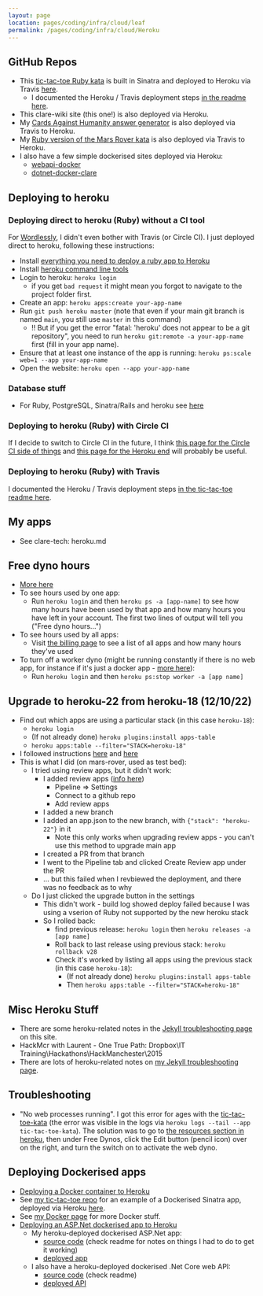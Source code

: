 ```yaml
---
layout: page
location: pages/coding/infra/cloud/leaf
permalink: /pages/coding/infra/cloud/Heroku
---
```


## GitHub Repos

- This [tic-tac-toe Ruby kata](https://github.com/claresudbery/tic-tac-toe-kata) is built in Sinatra and deployed to Heroku via Travis [here](https://tic-tac-toe-kata.herokuapp.com/tictactoe).
    - I documented the Heroku / Travis deployment steps [in the readme here](https://github.com/claresudbery/tic-tac-toe-kata/blob/master/README.md#deploying-to-heroku-via-travis).
- This clare-wiki site (this one!) is also deployed via Heroku.
- My [Cards Against Humanity answer generator](https://github.com/claresudbery/cah-answer-generator) is also deployed via Travis to Heroku.
- My [Ruby version of the Mars Rover kata](https://github.com/claresudbery/mars-rover-kata-ruby) is also deployed via Travis to Heroku.
- I also have a few simple dockerised sites deployed via Heroku:
    - [webapi-docker](https://github.com/claresudbery/webapi-docker)
    - [dotnet-docker-clare](https://github.com/claresudbery/dotnet-docker-clare)

## Deploying to heroku

### Deploying direct to heroku (Ruby) without a CI tool

For [Wordlessly](https://github.com/claresudbery/wordlessly/blob/master/README.md#deploying-to-heroku), I didn't even bother with Travis (or Circle CI). I just deployed direct to heroku, following these instructions:

- Install [everything you need to deploy a ruby app to Heroku](https://devcenter.heroku.com/articles/getting-started-with-jruby)
- Install [heroku command line tools](https://devcenter.heroku.com/articles/heroku-cli#install-the-heroku-cli)
- Login to heroku: `heroku login`
    - if you get `bad request` it might mean you forgot to navigate to the project folder first.
- Create an app: `heroku apps:create your-app-name`
- Run `git push heroku master` (note that even if your main git branch is named `main`, you still use `master` in this command)
    - !! But if you get the error "fatal: 'heroku' does not appear to be a git repository", you need to run `heroku git:remote -a your-app-name` first (fill in your app name).
- Ensure that at least one instance of the app is running: `heroku ps:scale web=1 --app your-app-name`
- Open the website: `heroku open --app your-app-name`

### Database stuff

- For Ruby, PostgreSQL, Sinatra/Rails and heroku see [here](/pages/coding/data/PostgreSQL-and-PSQL#heroku)

### Deploying to heroku (Ruby) with Circle CI

If I decide to switch to Circle CI in the future, I think [this page for the Circle CI side of things](https://circleci.com/docs/2.0/language-ruby/) and [this page for the Heroku end](https://circleci.com/integrations/heroku) will probably be useful.

### Deploying to heroku (Ruby) with Travis

I documented the Heroku / Travis deployment steps [in the tic-tac-toe readme here](https://github.com/claresudbery/tic-tac-toe-kata/blob/master/README.md#deploying-to-heroku-via-travis).

## My apps

- See clare-tech: heroku.md

## Free dyno hours

- [More here](https://devcenter.heroku.com/articles/free-dyno-hours)
- To see hours used by one app:
    - Run `heroku login` and then `heroku ps -a [app-name]` to see how many hours have been used by that app and how many hours you have left in your account. The first two lines of output will tell you ("Free dyno hours...")
- To see hours used by all apps:
    - Visit [the billing page](https://dashboard.heroku.com/account/billing) to see a list of all apps and how many hours they've used
- To turn off a worker dyno (might be running constantly if there is no web app, for instance if it's just a docker app - [more here](https://devcenter.heroku.com/articles/dynos)):
    - Run `heroku login` and then `heroku ps:stop worker -a [app name]`

## Upgrade to heroku-22 from heroku-18 (12/10/22)

- Find out which apps are using a particular stack (in this case `heroku-18`):
    - `heroku login`
    - (If not already done) `heroku plugins:install apps-table`
    - `heroku apps:table --filter="STACK=heroku-18"`
- I followed instructions [here](https://devcenter.heroku.com/articles/upgrading-to-the-latest-stack) and [here](https://devcenter.heroku.com/articles/github-integration-review-apps#configuration)
- This is what I did (on mars-rover, used as test bed):
    - I tried using review apps, but it didn't work:
        - I added review apps ([info here](https://devcenter.heroku.com/articles/github-integration-review-apps#configuration))
            - Pipeline => Settings
            - Connect to a github repo
            - Add review apps
        - I added a new branch 
        - I added an app.json to the new branch, with `{"stack": "heroku-22"}` in it
            - Note this only works when upgrading review apps - you can't use this method to upgrade main app
        - I created a PR from that branch
        - I went to the Pipeline tab and clicked Create Review app under the PR
        - ... but this failed when I revbiewed the deployment, and there was no feedback as to why
    - Do I just clicked the upgrade button in the settings
        - This didn't work - build log showed deploy failed because I was using a vserion of Ruby not supported by the new heroku stack
        - So I rolled back: 
            - find previous release: `heroku login` then `heroku releases -a [app name]`
            - Roll back to last release using previous stack: `heroku rollback v28`
            - Check it's worked by listing all apps using the previous stack (in this case `heroku-18`): 
                - (If not already done) `heroku plugins:install apps-table`
                - Then `heroku apps:table --filter="STACK=heroku-18"`

## Misc Heroku Stuff

- There are some heroku-related notes in the [Jekyll troubleshooting page](/pages/coding/webdev/jekyll/Jekyll-Troubleshooting) on this site.
- HackMcr with Laurent - One True Path: Dropbox\IT Training\Hackathons\HackManchester\2015
- There are lots of heroku-related notes on [my Jekyll troubleshooting page](/pages/coding/webdev/jekyll/Jekyll-Troubleshooting).

## Troubleshooting

- "No web processes running". I got this error for ages with the [tic-tac-toe-kata](https://tic-tac-toe-kata.herokuapp.com/tictactoe) (the error was visible in the logs via `heroku logs --tail --app tic-tac-toe-kata`). The solution was to go to [the resources section in heroku](https://dashboard.heroku.com/apps/tic-tac-toe-kata/resources), then under Free Dynos, click the Edit button (pencil icon) over on the right, and turn the switch on to activate the web dyno.

## Deploying Dockerised apps

- [Deploying a Docker container to Heroku](https://devcenter.heroku.com/articles/container-registry-and-runtime)
- See [my tic-tac-toe repo](https://github.com/claresudbery/tic-tac-toe-kata) for an example of a Dockerised Sinatra app, deployed via Heroku [here](https://tic-tac-toe-docker.herokuapp.com/tictactoe).
- See [my Docker page](/pages/coding/infra/cloud/Docker) for more Docker stuff.
- [Deploying an ASP.Net dockerised app to Heroku](https://medium.com/@vnqmai.hcmue/deploy-asp-net-core-to-heroku-for-free-using-docker-bd6d6fc161ae)
    - My heroku-deployed dockerised ASP.Net app:
        - [source code](https://github.com/claresudbery/dotnet-docker-clare) (check readme for notes on things I had to do to get it working)
        - [deployed app](https://dotnet-docker-clare.herokuapp.com/)
    - I also have a heroku-deployed dockerised .Net Core web API:
        - [source code](https://github.com/claresudbery/webapi-docker) (check readme)
        - [deployed API](https://webapi-docker.herokuapp.com/shiny)
